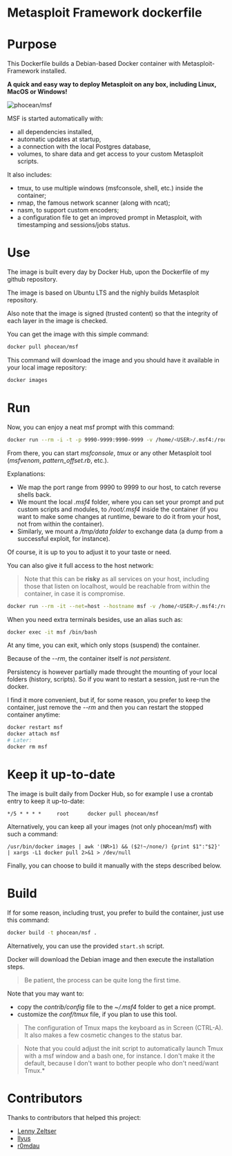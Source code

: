 # Metasploit Framework dockerfile

# Purpose

This Dockerfile builds a Debian-based Docker container with Metasploit-Framework installed.

**A quick and easy way to deploy Metasploit on any box, including Linux, MacOS or Windows!**

![phocean/msf](https://raw.githubusercontent.com/phocean/dockerfile-debian-metasploit/master/screenshot.png)

MSF is started automatically with:

- all dependencies installed,
- automatic updates at startup,
- a connection with the local Postgres database,
- volumes, to share data and get access to your custom Metasploit scripts.

It also includes:

- tmux, to use multiple windows (msfconsole, shell, etc.) inside the container;
- nmap, the famous network scanner (along with ncat);
- nasm, to support custom encoders;
- a configuration file to get an improved prompt in Metasploit, with timestamping and sessions/jobs status.

# Use

The image is built every day by Docker Hub, upon the Dockerfile of my github repository.

The image is based on Ubuntu LTS and the nighly builds Metasploit repository.

Also note that the image is signed (trusted content) so that the integrity of each layer in the image is checked.

You can get the image with this simple command:

```bash
docker pull phocean/msf
```

This command will download the image and you should have it available in your local image repository:

```bash
docker images
```


# Run

Now, you can enjoy a neat msf prompt with this command:

```bash
docker run --rm -i -t -p 9990-9999:9990-9999 -v /home/<USER>/.msf4:/root/.msf4 -v /tmp/msf:/tmp/data --name msf phocean/msf
```

From there, you can start *msfconsole*, *tmux* or any other Metasploit tool (*msfvenom*, *pattern_offset.rb*, etc.).

Explanations:

- We map the port range from 9990 to 9999 to our host, to catch reverse shells back.
- We mount the local *.msf4* folder, where you can set your prompt and put custom scripts and modules, to */root/.msf4* inside the container (if you want to make some changes at runtime, beware to do it from your host, not from within the container).
- Similarly, we mount a */tmp/data folder* to exchange data (a dump from a successful exploit, for instance).

Of course, it is up to you to adjust it to your taste or need.

You can also give it full access to the host network:

> Note that this can be **risky** as all services on your host, including those that listen on localhost, would be reachable from within the container, in case it is compromise.

```bash
docker run --rm -it --net=host --hostname msf -v /home/<USER>/.msf4:/root/.msf4 -v /tmp/msf:/tmp/data --name msf phocean/msf
```

When you need extra terminals besides, use an alias such as:

```bash
docker exec -it msf /bin/bash
```

At any time, you can exit, which only stops (suspend) the container.

Because of the *--rm*, the container itself is *not persistent*.

Persistency is however partially made throught the mounting of your local folders (history, scripts).
So if you want to restart a session, just re-run the docker.

I find it more convenient, but if, for some reason, you prefer to keep the container, just remove the *--rm* and then you can restart the stopped container anytime:

```bash
docker restart msf
docker attach msf
# Later:
docker rm msf
```

# Keep it up-to-date

The image is built daily from Docker Hub, so for example I use a crontab entry to keep it up-to-date:

```
*/5 * * * *     root      docker pull phocean/msf
```

Alternatively, you can keep all your images (not only phocean/msf) with such a command:

```
/usr/bin/docker images | awk '(NR>1) && ($2!~/none/) {print $1":"$2}' | xargs -L1 docker pull 2>&1 > /dev/null
```

Finally, you can choose to build it manually with the steps described below.

# Build

If for some reason, including trust, you prefer to build the container, just use this command:

```bash
docker build -t phocean/msf .
```

Alternatively, you can use the provided `start.sh` script.

Docker will download the Debian image and then execute the installation steps.

> Be patient, the process can be quite long the first time.

Note that you may want to:

- copy the *contrib/config* file to the *~/.msf4* folder to get a nice prompt.
- customize the *conf/tmux* file, if you plan to use this tool.

> The configuration of Tmux maps the keyboard as in Screen (CTRL-A). It also makes a few cosmetic changes to the status bar.

> Note that you could adjust the init script to automatically launch Tmux with a msf window and a bash one, for instance. I don't make it the default, because I don't want to bother people who don't need/want Tmux.*

# Contributors

Thanks to contributors that helped this project:

* [Lenny Zeltser](https://github.com/lennyzeltser)
* [llyus](https://github.com/pierrickv)
* [r0mdau](https://github.com/r0mdau)

